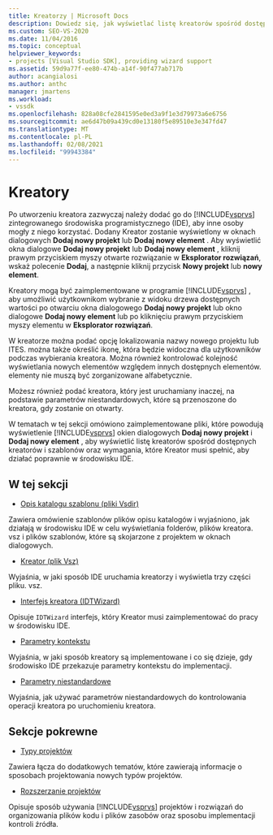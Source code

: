 ```yaml
---
title: Kreatorzy | Microsoft Docs
description: Dowiedz się, jak wyświetlać listę kreatorów spośród dostępnych kreatorów i szablonów w programie Visual Studio oraz o wymaganiach, które Kreator musi spełnić w środowisku IDE.
ms.custom: SEO-VS-2020
ms.date: 11/04/2016
ms.topic: conceptual
helpviewer_keywords:
- projects [Visual Studio SDK], providing wizard support
ms.assetid: 59d9a77f-ee80-474b-a14f-90f477ab717b
author: acangialosi
ms.author: anthc
manager: jmartens
ms.workload:
- vssdk
ms.openlocfilehash: 828a08cfe2841595e0ed3a9f1e3d79973a6e6756
ms.sourcegitcommit: ae6d47b09a439cd0e13180f5e89510e3e347fd47
ms.translationtype: MT
ms.contentlocale: pl-PL
ms.lasthandoff: 02/08/2021
ms.locfileid: "99943384"
---
```

# <a name="wizards"></a>Kreatory
Po utworzeniu kreatora zazwyczaj należy dodać go do [!INCLUDE[vsprvs](../../code-quality/includes/vsprvs_md.md)] zintegrowanego środowiska programistycznego (IDE), aby inne osoby mogły z niego korzystać. Dodany Kreator zostanie wyświetlony w oknach dialogowych **Dodaj nowy projekt** lub **Dodaj nowy element** . Aby wyświetlić okna dialogowe **Dodaj nowy projekt** lub **Dodaj nowy element** , kliknij prawym przyciskiem myszy otwarte rozwiązanie w **Eksplorator rozwiązań**, wskaż polecenie **Dodaj**, a następnie kliknij przycisk **Nowy projekt** lub **nowy element**.

 Kreatory mogą być zaimplementowane w programie [!INCLUDE[vsprvs](../../code-quality/includes/vsprvs_md.md)] , aby umożliwić użytkownikom wybranie z widoku drzewa dostępnych wartości po otwarciu okna dialogowego **Dodaj nowy projekt** lub okno dialogowe **Dodaj nowy element** lub po kliknięciu prawym przyciskiem myszy elementu w **Eksplorator rozwiązań**.

 W kreatorze można podać opcję lokalizowania nazwy nowego projektu lub ITES. można także określić ikonę, która będzie widoczna dla użytkowników podczas wybierania kreatora. Można również kontrolować kolejność wyświetlania nowych elementów względem innych dostępnych elementów. elementy nie muszą być zorganizowane alfabetycznie.

 Możesz również podać kreatora, który jest uruchamiany inaczej, na podstawie parametrów niestandardowych, które są przenoszone do kreatora, gdy zostanie on otwarty.

 W tematach w tej sekcji omówiono zaimplementowane pliki, które powodują wyświetlenie [!INCLUDE[vsprvs](../../code-quality/includes/vsprvs_md.md)] okien dialogowych **Dodaj nowy projekt** i **Dodaj nowy element** , aby wyświetlić listę kreatorów spośród dostępnych kreatorów i szablonów oraz wymagania, które Kreator musi spełnić, aby działać poprawnie w środowisku IDE.

## <a name="in-this-section"></a>W tej sekcji
- [Opis katalogu szablonu (pliki Vsdir)](../../extensibility/internals/template-directory-description-dot-vsdir-files.md)

 Zawiera omówienie szablonów plików opisu katalogów i wyjaśniono, jak działają w środowisku IDE w celu wyświetlania folderów, plików kreatora. vsz i plików szablonów, które są skojarzone z projektem w oknach dialogowych.

- [Kreator (plik Vsz)](../../extensibility/internals/wizard-dot-vsz-file.md)

 Wyjaśnia, w jaki sposób IDE uruchamia kreatorzy i wyświetla trzy części pliku. vsz.

- [Interfejs kreatora (IDTWizard)](../../extensibility/internals/wizard-interface-idtwizard.md)

 Opisuje `IDTWizard` interfejs, który Kreator musi zaimplementować do pracy w środowisku IDE.

- [Parametry kontekstu](../../extensibility/internals/context-parameters.md)

 Wyjaśnia, w jaki sposób kreatory są implementowane i co się dzieje, gdy środowisko IDE przekazuje parametry kontekstu do implementacji.

- [Parametry niestandardowe](../../extensibility/internals/custom-parameters.md)

 Wyjaśnia, jak używać parametrów niestandardowych do kontrolowania operacji kreatora po uruchomieniu kreatora.

## <a name="related-sections"></a>Sekcje pokrewne
- [Typy projektów](../../extensibility/internals/project-types.md)

 Zawiera łącza do dodatkowych tematów, które zawierają informacje o sposobach projektowania nowych typów projektów.

- [Rozszerzanie projektów](../../extensibility/extending-projects.md)

 Opisuje sposób używania [!INCLUDE[vsprvs](../../code-quality/includes/vsprvs_md.md)] projektów i rozwiązań do organizowania plików kodu i plików zasobów oraz sposobu implementacji kontroli źródła.
